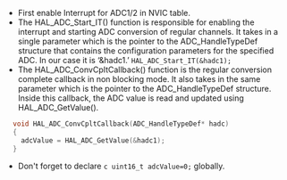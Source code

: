 - First enable Interrupt for ADC1/2 in NVIC table. 
- The HAL_ADC_Start_IT() function is responsible for enabling the interrupt and starting ADC conversion of regular channels. It takes in a single parameter which is the pointer to the ADC_HandleTypeDef structure that contains the configuration parameters for the specified ADC. In our case it is ‘&hadc1.’
`
  HAL_ADC_Start_IT(&hadc1);
`
- The HAL_ADC_ConvCpItCallback() function is the regular conversion complete callback in non blocking mode. It also takes in the same parameter which is the pointer to the ADC_HandleTypeDef structure. Inside this callback, the ADC value is read and updated using HAL_ADC_GetValue().
```c
  void HAL_ADC_ConvCpltCallback(ADC_HandleTypeDef* hadc)
  {
    adcValue = HAL_ADC_GetValue(&hadc1);
  }  
```
- Don't forget to declare `c uint16_t adcValue=0;` globally. 
